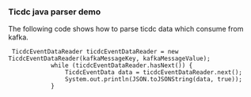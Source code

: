 ### Ticdc java parser demo

The following code shows how to parse ticdc data which consume from kafka.

```
 TicdcEventDataReader ticdcEventDataReader = new TicdcEventDataReader(kafkaMessageKey, kafkaMessageValue);
            while (ticdcEventDataReader.hasNext()) {
                TicdcEventData data = ticdcEventDataReader.next();
                System.out.println(JSON.toJSONString(data, true));
            }
```

